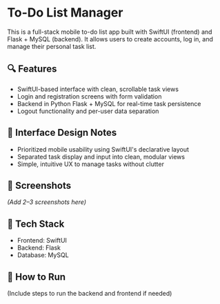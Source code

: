 # To-Do List Manager

This is a full-stack mobile to-do list app built with SwiftUI (frontend) and Flask + MySQL (backend). It allows users to create accounts, log in, and manage their personal task list.

## 🔍 Features
- SwiftUI-based interface with clean, scrollable task views
- Login and registration screens with form validation
- Backend in Python Flask + MySQL for real-time task persistence
- Logout functionality and per-user data separation

## 🧠 Interface Design Notes
- Prioritized mobile usability using SwiftUI's declarative layout
- Separated task display and input into clean, modular views
- Simple, intuitive UX to manage tasks without clutter

## 📸 Screenshots
*(Add 2–3 screenshots here)*

## 🚀 Tech Stack
- Frontend: SwiftUI
- Backend: Flask
- Database: MySQL

## 🧪 How to Run
(Include steps to run the backend and frontend if needed)
